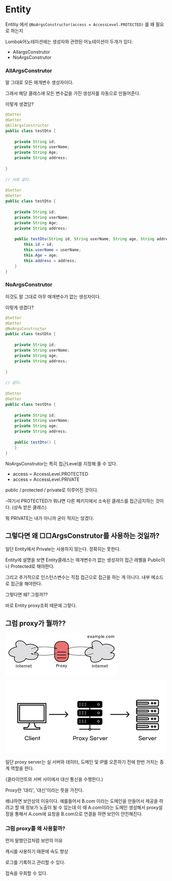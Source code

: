# Entity

Entitiy 에서 `@NoArgsConstructor(access = AccessLevel.PROTECTED)` 를 왜 필요로 하는지

Lombok어노테이션에는 생성자와 관련된 어노테이션이 두개가 있다.

- AllargsConstrutor
- NoArgsConstrutor

### AllArgsConstrutor

말 그대로 모든 매개변수 생성자이다.

그래서 해당 클래스에 모든 변수값을 가진 생성자를 자동으로 만들어준다.

이렇게 생겼당?

```java
@Setter
@Getter
@AllArgsConstructor
public class testDto {

    private String id;
    private String userName;
    private String Age;
    private String address;

}

// 서로 같다.

@Setter
@Getter
public class testDto {

    private String id;
    private String userName;
    private String Age;
    private String address;

    public testDto(String id, String userName, String age, String address) {
        this.id = id;
        this.userName = userName;
        this.Age = age;
        this.address = address;
    }
}
```

### NoArgsConstrutor

이것도 말 그대로 아무 매개변수가 없는 생성자이다.

이렇게 생겼다?

```java
@Setter
@Getter
@NoArgsConstructor
public class testDto {

    private String id;
    private String userName;
    private String age;
    private String address;
    
}

// 같다.

@Setter
@Getter
public class testDto {

    private String id;
    private String userName;
    private String age;
    private String address;

    public testDto() {
    }
}
```

NoArgsConstrutor는 특히 접근Level을 지정해 줄 수 있다.

- access = AccessLevel.PROTECTED
- access = AccessLevel.PRIVATE

public / protected / private로 이루어진 것이다.

-여기서 PROTECTED가 뭐냐면 다른 페키지에서 소속된 클래스를 접근금지하는 것이다.
(상속 받은 클래스)

뭐 PRIVATE는 내가 아니까 굳이 적지는 않겠다.

## 그렇다면 왜 □□ArgsConstrutor를 사용하는 것일까?

일단 Entity에서 Private는 사용하지 않는다. 정확히는 못한다.

Entity에 설명을 보면 Entity클래스는 매개변수가 없는 생성자의 접근 레벨을 Public이나 Protected로 해야한다.

그리고 추가적으로 인스턴스변수는 직접 접근으로 접근을 하는 게 아니다. 내부 메소드로 접근을 해야한다. 

그렇다면 왜? 그럴까??

바로 Entity proxy조회 때문에 그렇다.

## 그럼 proxy가 뭘까??

![img1.daumcdn.png](Entity%2004850f1886644765aafe0891b63f4dcc/img1.daumcdn.png)

![Untitled](Entity%2004850f1886644765aafe0891b63f4dcc/Untitled.png)

일단 proxy server는 실 서버와 데이터, 도메인 및 IP를 오픈하기 전에 한번 거치는 중계 역할을 한다.

{클라이언트와 서버 사이에서 대신 통신을 수행한다.)

Proxy란 '대리', '대신'이라는 뜻을 가진다.

왜냐하면 보안상의 이유이다. 예를들어서 B.com 이라는 도메인을 만들어서 제공을 하려고 할 때 정보가 노출이 될 수 있는데 이 때 A.com이라는 도메인 생성해서 proxy설정을 통해서 A.com에 요청을 B.com으로 연결을 하면 보안이 안전해진다.

### 그럼 proxy를 왜 사용할까?

먼저 말했던겄처럼 보안의 이유

캐시를 사용하기 때문에 속도 향상

로그를 기록하고 관리할 수 있다.

접속을 우회할 수 있다.
